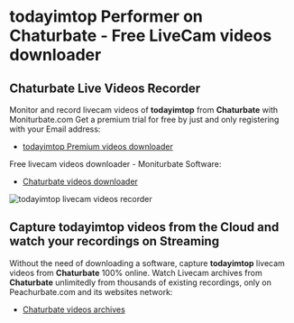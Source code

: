 # todayimtop Performer on Chaturbate - Free LiveCam videos downloader

## Chaturbate Live Videos Recorder

Monitor and record livecam videos of **todayimtop** from **Chaturbate** with Moniturbate.com
Get a premium trial for free by just and only registering with your Email address:
* [todayimtop Premium videos downloader](https://moniturbate.com/request-demo-licence-key.html)

Free livecam videos downloader - Moniturbate Software:
* [Chaturbate videos downloader](https://moniturbate.com/moniturbate-download-software.html)

![todayimtop livecam videos recorder](https://peachurnet.com/templates/moniturbate-software.png)


## Capture todayimtop videos from the Cloud and watch your recordings on Streaming

Without the need of downloading a software, capture **todayimtop** livecam videos from **Chaturbate** 100% online.
Watch Livecam archives from **Chaturbate** unlimitedly from thousands of existing recordings, only on Peachurbate.com and its websites network:
* [Chaturbate videos archives](https://peachurnet.com/)
